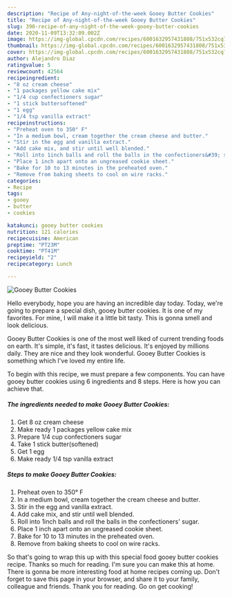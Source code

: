 ```yaml
---
description: "Recipe of Any-night-of-the-week Gooey Butter Cookies"
title: "Recipe of Any-night-of-the-week Gooey Butter Cookies"
slug: 390-recipe-of-any-night-of-the-week-gooey-butter-cookies
date: 2020-11-09T13:32:09.002Z
image: https://img-global.cpcdn.com/recipes/6001632957431808/751x532cq70/gooey-butter-cookies-recipe-main-photo.jpg
thumbnail: https://img-global.cpcdn.com/recipes/6001632957431808/751x532cq70/gooey-butter-cookies-recipe-main-photo.jpg
cover: https://img-global.cpcdn.com/recipes/6001632957431808/751x532cq70/gooey-butter-cookies-recipe-main-photo.jpg
author: Alejandro Diaz
ratingvalue: 5
reviewcount: 42564
recipeingredient:
- "8 oz cream cheese"
- "1 packages yellow cake mix"
- "1/4 cup confectioners sugar"
- "1 stick buttersoftened"
- "1 egg"
- "1/4 tsp vanilla extract"
recipeinstructions:
- "Preheat oven to 350° F"
- "In a medium bowl, cream together the cream cheese and butter."
- "Stir in the egg and vanilla extract."
- "Add cake mix, and stir until well blended."
- "Roll into 1inch balls and roll the balls in the confectioners&#39; sugar."
- "Place 1 inch apart onto an ungreased cookie sheet."
- "Bake for 10 to 13 minutes in the preheated oven."
- "Remove from baking sheets to cool on wire racks."
categories:
- Recipe
tags:
- gooey
- butter
- cookies

katakunci: gooey butter cookies 
nutrition: 121 calories
recipecuisine: American
preptime: "PT23M"
cooktime: "PT41M"
recipeyield: "2"
recipecategory: Lunch

---
```



![Gooey Butter Cookies](https://img-global.cpcdn.com/recipes/6001632957431808/751x532cq70/gooey-butter-cookies-recipe-main-photo.jpg)

Hello everybody, hope you are having an incredible day today. Today, we're going to prepare a special dish, gooey butter cookies. It is one of my favorites. For mine, I will make it a little bit tasty. This is gonna smell and look delicious.



Gooey Butter Cookies is one of the most well liked of current trending foods on earth. It's simple, it's fast, it tastes delicious. It's enjoyed by millions daily. They are nice and they look wonderful. Gooey Butter Cookies is something which I've loved my entire life.


To begin with this recipe, we must prepare a few components. You can have gooey butter cookies using 6 ingredients and 8 steps. Here is how you can achieve that.

<!--inarticleads1-->

##### The ingredients needed to make Gooey Butter Cookies:

1. Get 8 oz cream cheese
1. Make ready 1 packages yellow cake mix
1. Prepare 1/4 cup confectioners sugar
1. Take 1 stick butter(softened)
1. Get 1 egg
1. Make ready 1/4 tsp vanilla extract




<!--inarticleads2-->

##### Steps to make Gooey Butter Cookies:

1. Preheat oven to 350° F
1. In a medium bowl, cream together the cream cheese and butter.
1. Stir in the egg and vanilla extract.
1. Add cake mix, and stir until well blended.
1. Roll into 1inch balls and roll the balls in the confectioners&#39; sugar.
1. Place 1 inch apart onto an ungreased cookie sheet.
1. Bake for 10 to 13 minutes in the preheated oven.
1. Remove from baking sheets to cool on wire racks.




So that's going to wrap this up with this special food gooey butter cookies recipe. Thanks so much for reading. I'm sure you can make this at home. There is gonna be more interesting food at home recipes coming up. Don't forget to save this page in your browser, and share it to your family, colleague and friends. Thank you for reading. Go on get cooking!
